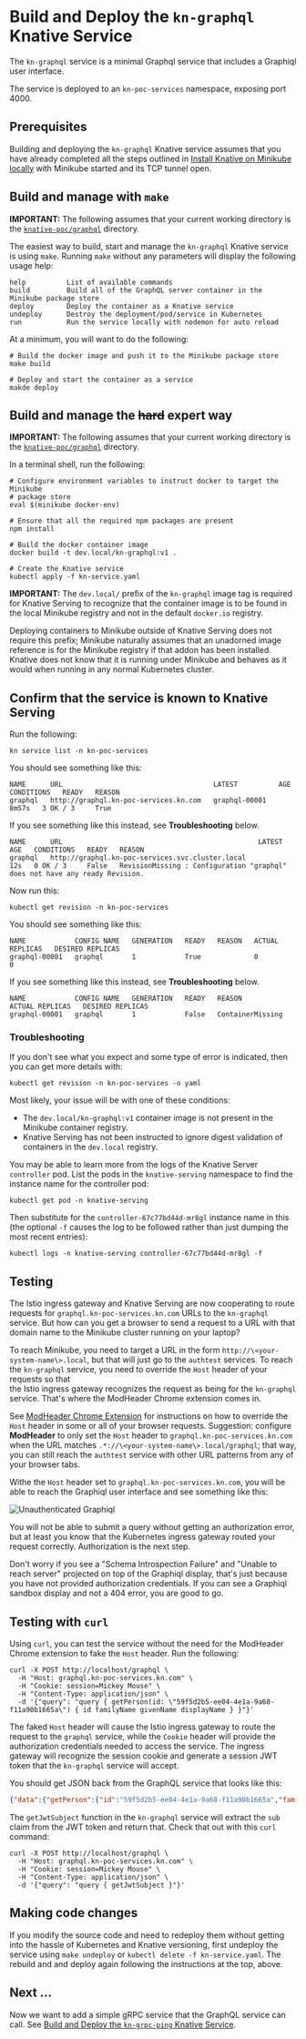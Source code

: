 # Build and Deploy the `kn-graphql` Knative Service

The `kn-graphql` service is a minimal Graphql service that includes a Graphiql user interface. 

The service is deployed to an `kn-poc-services` namespace, exposing port 4000.

## Prerequisites

Building and deploying the `kn-graphql` Knative service assumes that you have already completed all the steps 
outlined in [Install Knative on Minikube locally](Installation.md) with Minikube started and its TCP tunnel open.

## Build and manage with `make`

**IMPORTANT:** The following assumes that your current working directory is the [`knative-poc/graphql`](../graphql)
directory.

The easiest way to build, start and manage the `kn-graphql` Knative service is using `make`. Running `make` without any
parameters will display the following usage help:

```text
help          List of available commands
build         Build all of the GraphQL server container in the Minikube package store
deploy        Deploy the container as a Knative service
undeploy      Destroy the deployment/pod/service in Kubernetes
run           Run the service locally with nodemon for auto reload
```

At a minimum, you will want to do the following:

```shell
# Build the docker image and push it to the Minikube package store 
make build

# Deploy and start the container as a service
makde deploy
```

## Build and manage the ~~hard~~ expert way 

**IMPORTANT:** The following assumes that your current working directory is the [`knative-poc/graphql`](../kn-graphql)
directory.

In a terminal shell, run the following:

```shell
# Configure environment variables to instruct docker to target the Minikube
# package store
eval $(minikube docker-env)

# Ensure that all the required npm packages are present
npm install

# Build the docker container image
docker build -t dev.local/kn-graphql:v1 .

# Create the Knative service  
kubectl apply -f kn-service.yaml
```

**IMPORTANT:** The `dev.local/` prefix of the `kn-graphql` image tag is required for Knative Serving to recognize
that the container image is to be found in the local Minikube registry and not in the default `docker.io` registry.

Deploying containers to Minikube outside of Knative Serving does not require this prefix; Minikube naturally assumes
that an unadorned image reference is for the Minikube registry if that addon has been installed. Knative does not
know that it is running under Minikube and behaves as it would when running in any normal Kubernetes cluster.

## Confirm that the service is known to Knative Serving

Run the following:

```shell
kn service list -n kn-poc-services
```

You should see something like this:

```text
NAME      URL                                     LATEST          AGE     CONDITIONS   READY   REASON
graphql   http://graphql.kn-poc-services.kn.com   graphql-00001   8m57s   3 OK / 3     True
```

If you see something like this instead, see **Troubleshooting** below.

```text
NAME      URL                                                LATEST   AGE   CONDITIONS   READY   REASON
graphql   http://graphql.kn-poc-services.svc.cluster.local            12s   0 OK / 3     False   RevisionMissing : Configuration "graphql" does not have any ready Revision.
```

Now run this:

```shell
kubectl get revision -n kn-poc-services
```

You should see something like this:

```text
NAME            CONFIG NAME   GENERATION   READY   REASON   ACTUAL REPLICAS   DESIRED REPLICAS
graphql-00001   graphql       1            True             0                 0
```

If you see something like this instead, see **Troubleshooting** below.

```text
NAME            CONFIG NAME   GENERATION   READY   REASON             ACTUAL REPLICAS   DESIRED REPLICAS
graphql-00001   graphql       1            False   ContainerMissing
```

### Troubleshooting

If you don't see what you expect and some type of error is indicated, then you can get more details with:

```shell
kubectl get revision -n kn-poc-services -o yaml
```

Most likely, your issue will be with one of these conditions:

* The `dev.local/kn-graphql:v1` container image is not present in the Minikube container registry.
* Knative Serving has not been instructed to ignore digest validation of containers in the `dev.local` registry.

You may be able to learn more from the logs of the Knative Server `controller` pod. List the pods in the `knative-serving`
namespace to find the instance name for the controller pod:

```shell
kubectl get pod -n knative-serving
```

Then substitute for the `controller-67c77bd44d-mr8gl` instance name in this (the optional `-f` causes the log to be followed rather 
than just dumping the most recent entries):

```shell
kubectl logs -n knative-serving controller-67c77bd44d-mr8gl -f
```

## Testing

The Istio ingress gateway and Knative Serving are now cooperating to route requests for `graphql.kn-poc-services.kn.com` 
URLs to the `kn-graphql` service. But how can you get a browser to send a request to a URL with that domain name to 
the Minikube cluster running on your laptop? 

To reach Minikube, you need to target a URL in the form `http://\<your-system-name\>.local`, but that will just go to the 
`authtest` services. To reach the `kn-graphql` service, you need to override the `Host` header of your requests so that  
the Istio ingress gateway recognizes the request as being for the `kn-graphql` service. That's where the ModHeader 
Chrome extension comes in.

See [ModHeader Chrome Extension](modheader.md) for instructions on how to override the `Host` header in some or all of 
your browser requests. Suggestion: configure **ModHeader** to only set the `Host` header to `graphql.kn-poc-services.kn.com`
when the URL matches `.*://\<your-system-name\>.local/graphql`; that way, you can still reach the `authtest` service with
other URL patterns from any of your browser tabs.

Withe the `Host` header set to `graphql.kn-poc-services.kn.com`, you will be able to reach the Graphiql user interface
and see something like this:

![Unauthenticated Graphiql](graphiql-not-authorized.png)

You will not be able to submit a query without getting an authorization error, but at least you know that the Kubernetes
ingress gateway routed your request correctly. Authorization is the next step.

Don't worry if you see a "Schema Introspection Failure" and "Unable to reach server" projected on top of the Graphiql 
display, that's just because you have not provided authorization credentials. If you can see a Graphiql sandbox 
display and not a 404 error, you are good to go.

## Testing with `curl`

Using `curl`, you can test the service without the need for the ModHeader Chrome extension to fake the `Host` header. 
Run the following:

```shell
curl -X POST http://localhost/graphql \
  -H "Host: graphql.kn-poc-services.kn.com" \
  -H "Cookie: session=Mickey Mouse" \
  -H "Content-Type: application/json" \
  -d '{"query": "query { getPerson(id: \"59f5d2b5-ee04-4e1a-9a68-f11a90b1665a\") { id familyName givenName displayName } }"}'
```

The faked `Host` header will cause the Istio ingress gateway to route the request to the `graphql` service, while the
`Cookie` header will provide the authorization credentials needed to access the service. The ingress gateway will
recognize the session cookie and generate a session JWT token that the `kn-graphql` service will accept.

You should get JSON back from the GraphQL service that looks like this:

```json
{"data":{"getPerson":{"id":"59f5d2b5-ee04-4e1a-9a68-f11a90b1665a","familyName":"Potter","givenName":"Harry","displayName":"Harry Potter"}}}
```

The `getJwtSubject` function in the `kn-graphql` service will extract the `sub` claim from the JWT token and return
that. Check that out with this `curl` command:

```shell
curl -X POST http://localhost/graphql \
  -H "Host: graphql.kn-poc-services.kn.com" \
  -H "Cookie: session=Mickey Mouse" \
  -H "Content-Type: application/json" \
  -d '{"query": "query { getJwtSubject }"}'
```

## Making code changes

If you modify the source code and need to redeploy them without getting into the hassle of Kubernetes and Knative
versioning, first undeploy the service using `make undeploy` or `kubectl delete -f kn-service.yaml`. The rebuild and
and deploy again following the instructions at the top, above.

## Next ...

Now we want to add a simple gRPC service that the GraphQL service can call. See [Build and Deploy the `kn-grpc-ping` Knative Service](svc-grpc.md).
```

